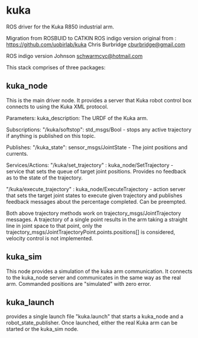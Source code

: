 kuka
====

ROS driver for the Kuka R850 industrial arm. 

Migration from ROSBUID to CATKIN ROS indigo version
original from : https://github.com/uobirlab/kuka
Chris Burbridge   cburbridge@gmail.com

ROS indigo version
Johnson  schwarmcyc@hotmail.com

 
This stack comprises of three packages:

kuka_node
---------

This is the main driver node. It provides a server that Kuka robot control box connects to using the Kuka XML protocol. 

Parameters:
kuka_description: The URDF of the Kuka arm. 

Subscriptions:
"/kuka/softstop": std_msgs/Bool - stops any active trajectory if anything is published on this topic.

Publishes:
"/kuka_state": sensor_msgs/JointState - The joint positions and currents. 

Services/Actions:
"/kuka/set_trajectory" : kuka_node/SetTrajectory - service that sets the queue of target joint positions. Provides no feedback as to the state of the trajectory.

"/kuka/execute_trajectory" : kuka_node/ExecuteTrajectory - action server that sets the target joint states to execute given trajectory and publishes feedback messages about the percentage completed. Can be preempted.

Both above trajectory methods work on trajectory_msgs/JointTrajectory messages. A trajectory of a single point results in the arm taking a straight line in joint space to that point, only the trajectory_msgs/JointTrajectoryPoint.points.positions[] is considered, velocity control is not implemented.

kuka_sim
--------
This node provides a simulation of the kuka arm communication. It connects to the kuka_node server and communicates in the same way as the real arm. Commanded positions are "simulated" with zero error.


kuka_launch
-----------
provides a single launch file "kuka.launch" that starts a kuka_node and a robot_state_publisher. Once launched, either the real Kuka arm can be started or the kuka_sim node. 
